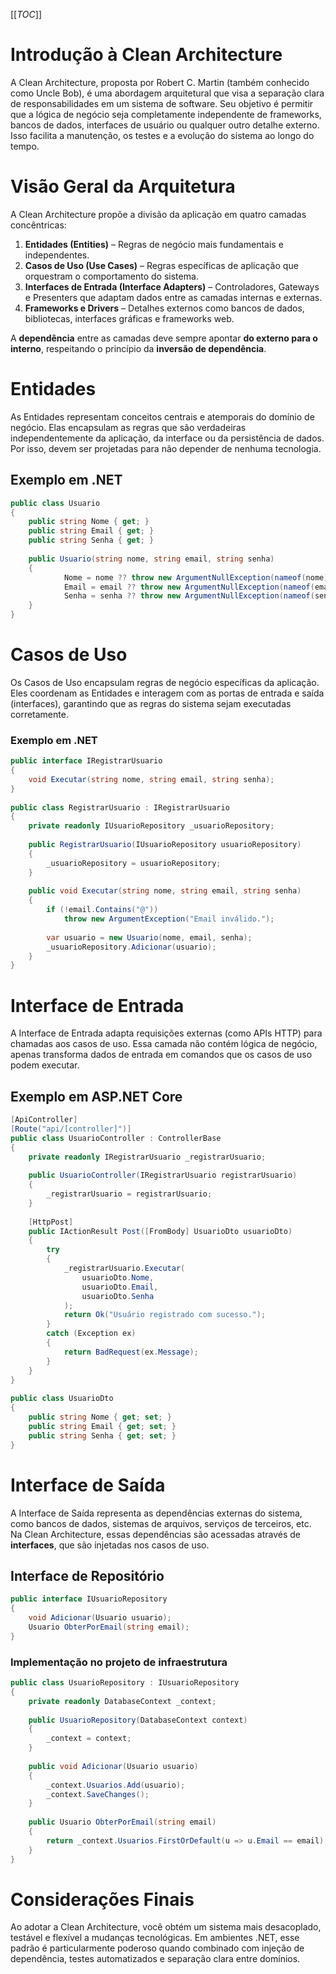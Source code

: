 [[_TOC_]]
    
# Introdução à Clean Architecture
    
A Clean Architecture, proposta por Robert C. Martin (também conhecido como Uncle Bob), é uma abordagem arquitetural que visa a separação clara de responsabilidades em um sistema de software. Seu objetivo é permitir que a lógica de negócio seja completamente independente de frameworks, bancos de dados, interfaces de usuário ou qualquer outro detalhe externo. Isso facilita a manutenção, os testes e a evolução do sistema ao longo do tempo.
    
# Visão Geral da Arquitetura
    
A Clean Architecture propõe a divisão da aplicação em quatro camadas concêntricas:
    
1. **Entidades (Entities)** – Regras de negócio mais fundamentais e independentes.
2. **Casos de Uso (Use Cases)** – Regras específicas de aplicação que orquestram o comportamento do sistema.
3. **Interfaces de Entrada (Interface Adapters)** – Controladores, Gateways e Presenters que adaptam dados entre as camadas internas e externas.
4. **Frameworks e Drivers** – Detalhes externos como bancos de dados, bibliotecas, interfaces gráficas e frameworks web.
    
A **dependência** entre as camadas deve sempre apontar **do externo para o interno**, respeitando o princípio da **inversão de dependência**.
        
# Entidades
    
As Entidades representam conceitos centrais e atemporais do domínio de negócio. Elas encapsulam as regras que são verdadeiras independentemente da aplicação, da interface ou da persistência de dados. Por isso, devem ser projetadas para não depender de nenhuma tecnologia.
    
## Exemplo em .NET
    
```csharp
public class Usuario         
{
    public string Nome { get; }
    public string Email { get; }
    public string Senha { get; }
    
    public Usuario(string nome, string email, string senha)             
    {
            Nome = nome ?? throw new ArgumentNullException(nameof(nome));                 
            Email = email ?? throw new ArgumentNullException(nameof(email));                 
            Senha = senha ?? throw new ArgumentNullException(nameof(senha));             
    }              
}
```

# Casos de Uso

Os Casos de Uso encapsulam regras de negócio específicas da aplicação. Eles coordenam as Entidades e interagem com as portas de entrada e saída (interfaces), garantindo que as regras do sistema sejam executadas corretamente.

### Exemplo em .NET

```csharp
public interface IRegistrarUsuario
{
    void Executar(string nome, string email, string senha);
}
    
public class RegistrarUsuario : IRegistrarUsuario
{
    private readonly IUsuarioRepository _usuarioRepository;
    
    public RegistrarUsuario(IUsuarioRepository usuarioRepository)             
    {
        _usuarioRepository = usuarioRepository;             
    }              
    
    public void Executar(string nome, string email, string senha)             
    {
        if (!email.Contains("@"))
            throw new ArgumentException("Email inválido.");
    
        var usuario = new Usuario(nome, email, senha);        
        _usuarioRepository.Adicionar(usuario);
    }         
}
```

# Interface de Entrada

A Interface de Entrada adapta requisições externas (como APIs HTTP) para chamadas aos casos de uso. Essa camada não contém lógica de negócio, apenas transforma dados de entrada em comandos que os casos de uso podem executar.

## Exemplo em ASP.NET Core
```csharp
[ApiController]
[Route("api/[controller]")]
public class UsuarioController : ControllerBase
{
    private readonly IRegistrarUsuario _registrarUsuario;
    
    public UsuarioController(IRegistrarUsuario registrarUsuario)
    {
        _registrarUsuario = registrarUsuario;
    }
    
    [HttpPost]
    public IActionResult Post([FromBody] UsuarioDto usuarioDto)
    {
        try
        {
            _registrarUsuario.Executar(
                usuarioDto.Nome,
                usuarioDto.Email,
                usuarioDto.Senha
            );
            return Ok("Usuário registrado com sucesso.");
        }
        catch (Exception ex)
        {
            return BadRequest(ex.Message);
        }
    }
}
    
public class UsuarioDto
{
    public string Nome { get; set; }
    public string Email { get; set; }
    public string Senha { get; set; }
}
```

# Interface de Saída

A Interface de Saída representa as dependências externas do sistema, como bancos de dados, sistemas de arquivos, serviços de terceiros, etc. Na Clean Architecture, essas dependências são acessadas através de **interfaces**, que são injetadas nos casos de uso.

## Interface de Repositório
```csharp
public interface IUsuarioRepository
{
    void Adicionar(Usuario usuario);
    Usuario ObterPorEmail(string email);
}
```

### Implementação no projeto de infraestrutura
```csharp
public class UsuarioRepository : IUsuarioRepository
{
    private readonly DatabaseContext _context;
    
    public UsuarioRepository(DatabaseContext context)
    {
        _context = context;
    }
    
    public void Adicionar(Usuario usuario)
    {
        _context.Usuarios.Add(usuario);
        _context.SaveChanges();
    }
    
    public Usuario ObterPorEmail(string email)
    {
        return _context.Usuarios.FirstOrDefault(u => u.Email == email);
    }
}
```    

# Considerações Finais

Ao adotar a Clean Architecture, você obtém um sistema mais desacoplado, testável e flexível a mudanças tecnológicas. Em ambientes .NET, esse padrão é particularmente poderoso quando combinado com injeção de dependência, testes automatizados e separação clara entre domínios.